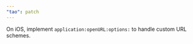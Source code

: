 ```yaml
---
"tao": patch
---
```


On iOS, implement `application:openURL:options:` to handle custom URL schemes.
